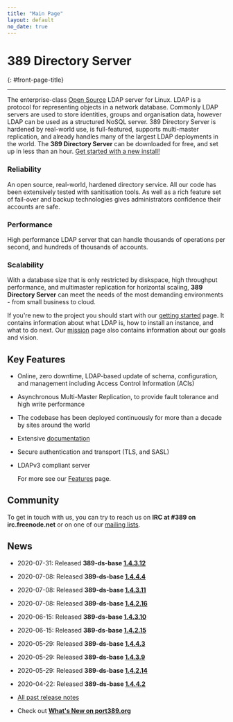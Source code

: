 ```yaml
---
title: "Main Page"
layout: default
no_date: true
---
```


# 389 Directory Server
{: #front-page-title}

---

The enterprise-class [Open Source](docs/389ds/FAQ/licensing.html) LDAP server for Linux. LDAP is a
protocol for representing objects in a network database. Commonly LDAP servers are used to store
identities, groups and organisation data, however LDAP can be used as a structured NoSQL server.
389 Directory Server is hardened by real-world use, is full-featured, supports multi-master
replication, and already handles many of the largest LDAP deployments in the world.
The **389 Directory Server** can be downloaded for free, and set up in less than an hour.
[Get started with a new install!](/docs/389ds/howto/quickstart.html)


<div id="front-page-columns" class="container-fluid">
  <div class="row">
    <div class="col-xs-12 col-md-4">
      <h3 class="front-page-column-title">
        Reliability
      </h3>
      <p class="front-page-column-text">
        An open source, real-world, hardened directory service. All our code has been extensively tested with sanitisation tools. As well as a rich feature set of fail-over and backup technologies gives administrators confidence their accounts are safe.
      </p>
    </div>
    <div class="col-xs-12 col-md-4">
      <h3 class="front-page-column-title">
        Performance
      </h3>
      <p class="front-page-column-text">
        High performance LDAP server that can handle thousands of operations per second, and hundreds of thousands of accounts.
       </p>
    </div>
    <div class="col-xs-12 col-md-4">
      <h3 class="front-page-column-title">
        Scalability
      </h3>
      <p class="front-page-column-text">
        With a database size that is only restricted by diskspace, high throughput performance, and multimaster replication for horizontal scaling, <strong>389 Directory Server</strong> can meet the needs of the most demanding environments - from small business to cloud.
      </p>
    </div>
  </div>
</div>

If you're new to the project you should start with our [getting started](docs/389ds/howto/quickstart.html) page. It contains information about what LDAP is, how to install an instance, and what to do next. Our [mission](docs/389ds/FAQ/mission.html) page also contains information about our goals and vision.

## Key Features

-   Online, zero downtime, LDAP-based update of schema, configuration, and management including Access Control Information (ACIs)
-   Asynchronous Multi-Master Replication, to provide fault tolerance and high write performance
-   The codebase has been deployed continuously for more than a decade by sites around the world
-   Extensive [documentation](https://access.redhat.com/documentation/en-us/red_hat_directory_server/11/)
-   Secure authentication and transport (TLS, and SASL)
-   LDAPv3 compliant server

    For more see our [Features](docs/389ds/FAQ/features.html) page.

## Community

To get in touch with us, you can try to reach us on **IRC at \#389 on irc.freenode.net** or on one of our [mailing lists](docs/389ds/mailing-lists.html).

## News

<!-- Try to keep this list under 10 releases  -->
- 2020-07-31: Released **389-ds-base [1.4.3.12](docs/389ds/releases/release-1-4-3-12.html)**
- 2020-07-08: Released **389-ds-base [1.4.4.4](docs/389ds/releases/release-1-4-4-4.html)**
- 2020-07-08: Released **389-ds-base [1.4.3.11](docs/389ds/releases/release-1-4-3-11.html)**
- 2020-07-08: Released **389-ds-base [1.4.2.16](docs/389ds/releases/release-1-4-2-16.html)**
- 2020-06-15: Released **389-ds-base [1.4.3.10](docs/389ds/releases/release-1-4-3-10.html)**
- 2020-06-15: Released **389-ds-base [1.4.2.15](docs/389ds/releases/release-1-4-2-15.html)**
- 2020-05-29: Released **389-ds-base [1.4.4.3](docs/389ds/releases/release-1-4-4-3.html)**
- 2020-05-29: Released **389-ds-base [1.4.3.9](docs/389ds/releases/release-1-4-3-9.html)**
- 2020-05-29: Released **389-ds-base [1.4.2.14](docs/389ds/releases/release-1-4-2-14.html)**
- 2020-04-22: Released **389-ds-base [1.4.4.2](docs/389ds/releases/release-1-4-4-2.html)**


- [All past release notes](docs/389ds/releases/release-notes.html)

- Check out **[What's New on port389.org](whats_new.html)**


<br>
